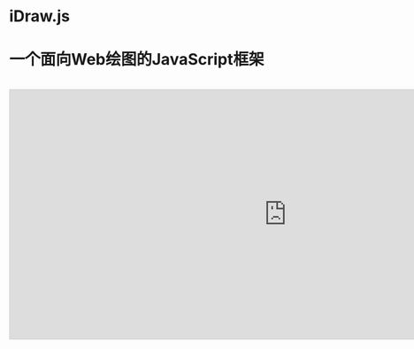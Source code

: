 # iDraw.js

# 一个面向Web绘图的JavaScript框架

<br/>
<div>
  <iframe 
    src="https://idrawjs.github.io/playground/?demo=basic&header=false&sider=false&default-editor-split=37" 
    width="1000" height="450" frameborder="no" border="0"
    style="border: 1px solid #cecece"
  ></iframe>
</div>